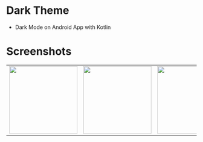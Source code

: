 # Dark Theme
* Dark Mode on Android App with Kotlin

# Screenshots
<p align="center">
<table border="0">
    <tr>
        <td><img src="screenshots/1.jpg" width="180" /></td>
        <td><img src="screenshots/2.jpg" width="180" /></td>
        <td><img src="screenshots/3.jpg" width="180" /></td>
    </tr>
</table>
</p>

<!--## Features

* [X] Persistent
* [X] z

## Contributors
- **joel-->
